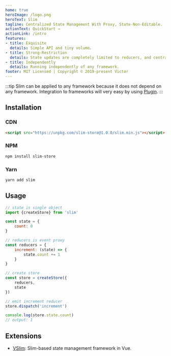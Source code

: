 ```yaml
---
home: true
heroImage: /logo.png
heroText: Slim
tagline: Centralized State Management With Proxy, State-Non-Editable.
actionText: QuickStart →
actionLink: /intro
features:
- title: Exquisite
  details: Simple API and tiny volume。
- title: Strong-Restriction
  details: State updates are completely limited to reducers, and centralized management of update operations makes state changes more predictable。
- title: Independently
  details: Running independently of any framework.
footer: MIT Licensed | Copyright © 2019-present Victor
---
```


:::tip
Slim can be applied to any framework because it does not depend on any framework. Integration to frameworks will very easy by using [Plugin](/plugin.html).
:::

## Installation

### CDN
```html
<script src="https://unpkg.com/slim-store@1.0.0/slim.min.js"></script>
```

### NPM

```bash
npm install slim-store
```

### Yarn
```bash
yarn add slim
```

## Usage

```javascript
// state is single object
import {createStore} from 'slim'

const state = {
    count: 0
}

// reducers is event proxy
const reducers = {
    increment: (state) => {
        state.count += 1
    }
}

// create store
const store = createStore({
    reducers,
    state
})

// emit increment reducer
store.dispatch('increment')

console.log(store.state.count)
// output: 1
```

## Extensions

* [VSlim](/vslim.html): Slim-based state management framework in Vue.

